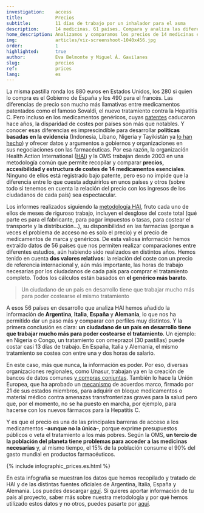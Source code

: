 ```yaml
---
investigation:    access
title:            Precios
subtitle:         11 días de trabajo por un inhalador para el asma
description:      14 medicinas. 61 países. Compara y analiza las diferencias entre ellos
home_description: Analizamos y comparamos los precios de 14 medicinas esenciales en 61 países. ¿Cuántas horas de trabajo necesitan un haitiano o un etíope para pagar uno de los antibióticos más comunes o un simple omeprazol? ¿Y un español, un alemán o un italiano?
img:              articles/viz-screenshoot-1040x456.jpg
order:            1
highlighted:      true
author:           Eva Belmonte y Miguel Á. Gavilanes
slug:             precios
ref:              prices
lang:             es
---
```


<div class="container page-content" markdown="1">
  <div class="page-content-container" markdown="1">

La misma pastilla ronda los 880 euros en Estados Unidos, los 280 si quien lo compra es el Gobierno de España y los 490 para el francés. Las diferencias de precio son mucho más llamativas entre medicamentos patentados como el famoso Sovaldi, el nuevo tratamiento contra la Hepatitis C. Pero incluso en los medicamentos genéricos, cuyas [patentes](/patentes) caducaron hace años, la disparidad de costes por países son más que notables. Y conocer esas diferencias es imprescindible para desarrollar **políticas basadas en la evidencia** (Indonesia, Líbano, Nigeria y Tayikistán ya [lo han hecho](http://www.who.int/medicines/areas/access/OMS_Medicine_prices.pdf)) y ofrecer datos y argumentos a gobiernos y organizaciones en sus negociaciones con las farmacéuticas. Por esa razón, la organización Health Action International ([HAI](http://www.haiweb.org/)) y la OMS trabajan desde 2003 en una metodología común que permite recopilar y comparar **precios, accesibilidad y estructura de costes de 14 medicamentos esenciales**. Ninguno de ellos está registrado bajo patente, pero eso no impide que la diferencia entre lo que cuesta adquirirlos en unos países y otros (sobre todo si tenemos en cuenta la relación del precio con los ingresos de los ciudadanos de cada país) sea espectacular.

Los informes realizados siguiendo la [metodología HAI](http://www.who.int/medicines/areas/access/OMS_Medicine_prices.pdf), fruto cada uno de ellos de meses de riguroso trabajo, incluyen el desglose del coste total (qué parte es para el fabricante, para pagar impuestos o tasas, para costear el transporte y la distribución...), su disponibilidad en las farmacias (porque a veces el problema de acceso no es solo el precio) y el precio de medicamentos de marca y genéricos. De esta valiosa información hemos extraído datos de 56 países que nos permiten realizar comparaciones entre diferentes estudios, aún habiendo sido realizados en distintos años. Hemos tenido en cuenta **dos valores relativos**: la relación del coste con un precio de referencia internacional y, aún más importante, las horas de trabajo necesarias por los ciudadanos de cada país para comprar el tratamiento completo. Todos los cálculos están basados en **el genérico más barato**.

> Un ciudadano de un país en desarrollo tiene que trabajar mucho más para poder costearse el mismo tratamiento

A esos 56 países en desarrollo que analiza HAI hemos añadido la información de **Argentina**, **Italia**, **España** y **Alemania**, lo que nos ha permitido dar un paso más y comparar con perfiles muy distintos. Y la primera conclusión es clara: **un ciudadano de un país en desarrollo tiene que trabajar mucho más para poder costearse el tratamiento**. Un ejemplo: en Nigeria o Congo, un tratamiento con omeprazol (30 pastillas) puede costar casi 13 días de trabajo. En España, Italia y Alemania, el mismo tratamiento se costea con entre una y dos horas de salario.

En este caso, más que nunca, la información es poder. Por eso, diversas organizaciones regionales, como Unasur, trabajan ya en la creación de bancos de datos comunes [y compras conjuntas](http://www.brasil.gov.br/saude/2015/06/paises-do-mercosul-se-unem-para-adquirir-medicamentos-de-alto-custo). También lo hace la Unión Europea, que ha aprobado un [mecanismo](http://ec.europa.eu/health/preparedness_response/joint_procurement/index_en.htm) de acuerdos marco, firmado por 21 de sus estados miembros, para adquirir en bloque medicamentos o material médico contra amenazas transfronterizas graves para la salud pero que, por el momento, no se ha puesto en marcha, por ejemplo, para hacerse con los nuevos fármacos para la Hepatitis C.

Y es que el precio es una de las principales barreras de acceso a los medicamentos –**aunque no la única**–, porque exprime presupuestos públicos o veta el tratamiento a los más pobres. Según la OMS, **un tercio de la población del planeta tiene problemas para acceder a las medicinas necesarias** y, al mismo tiempo, el 15% de la población consume el 90% del gasto mundial en productos farmacéuticos.

{% include infographic_prices.es.html %}

En esta infografía se muestran los datos que hemos recopilado y tratado de HAI y de las distintas fuentes oficiales de Argentina, Italia, España y Alemania. Los puedes descargar [aquí](https://docs.google.com/spreadsheets/d/1ksuDMT-B0Y0VwpmRlW4b94GUna9NWkFCph96LNVfgTA/edit?usp=sharing). Si quieres aportar información de tu país al proyecto, saber más sobre nuestra metodología y por qué hemos utilizado estos datos y no otros, puedes pasarte por [aquí](/nosotros/).
  </div>
</div>